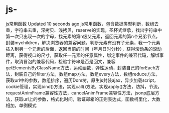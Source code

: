 # js-
js常用函数  Updated 10 seconds ago js常用函数，包含数据类型判断，数组去重，字符串去重，深拷贝、浅拷贝，reserve的实现，圣杯式继承，找出字符串中第一次只出现一次的字母，找元素的第n级父元素，返回元素的第n个兄弟节点，封装mychildren，解决浏览器的兼容问题，判断元素有没有子元素，我一个元素插入到另一个元素的后面，返回当前的时间（年月日时分秒），获得滚动条的滚动距离，获得视口的尺寸，获取任一元素的任意属性，绑定事件的兼容代码，解绑事件，取消冒泡的兼容代码，检验字符串是否是回文，兼容getElementsByClassName方法，运动函数，弹性运动，封装自己的forEach方法，封装自己的filter方法，数组map方法，数组every方法，数组reduce方法，获取url中的参数，数组排序，遍历Dom树，原生js封装ajax，异步加载script，cookie管理，实现bind()方法，实现call()方法，实现apply()方法，防抖，节流，requestAnimFrame兼容性方法，cancelAnimFrame兼容性方法，jsonp底层方法，获取url上的参数，格式化时间，验证邮箱的正则表达式，函数柯里化，大数相加，单例模式
